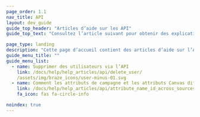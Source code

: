```yaml
---
page_order: 1.1
nav_title: API
layout: dev_guide
guide_top_header: "Articles d’aide sur les API"
guide_top_text: "Consultez l’article suivant pour obtenir des explications sur la façon dont les API peuvent impacter vos données utilisateur. <br><br> Pour en savoir plus sur l’API REST de Braze, consultez la section <a href='/docs/api/basics/'>API</a> !"

page_type: landing
description: "Cette page d’accueil contient des articles d’aide sur l’API de Braze."
guide_menu_title: ""
guide_menu_list:
  - name: Supprimer des utilisateurs via l’API
    link: /docs/help/help_articles/api/delete_user/
    /assets/img/braze_icons/user-minus-01.svg
  - name: Comment les attributs de campagne et les attributs Canvas diffèrent entre les sources
    link: /docs/help/help_articles/api/attribute_name_id_across_sources/
    fa_icon: fas fa-circle-info

noindex: true
---
```




